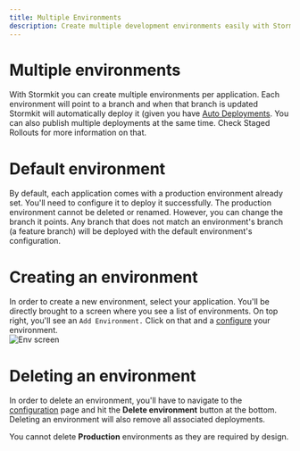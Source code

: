 ```yaml
---
title: Multiple Environments
description: Create multiple development environments easily with Stormkit.
---
```


# Multiple environments

<section>
With Stormkit you can create multiple environments per application. Each environment will point to a branch and when that branch is updated Stormkit will automatically deploy it (given you have <a href="/docs/deployments/auto-deployments">Auto Deployments</a>. You can also publish multiple deployments at the same time. Check Staged Rollouts for more information on that.
</section>

# Default environment

<section>
By default, each application comes with a production environment already set. You'll need to configure it to deploy it successfully. The production environment cannot be deleted or renamed. However, you can change the branch it points. Any branch that does not match an environment's branch (a feature branch) will be deployed with the default environment's configuration.

</section>

# Creating an environment

<section>
In order to create a new environment, select your application. You'll be directly brought to a screen where you see a list of environments. On top right, you'll see an <code>Add Environment.</code> Click on that and a <a href="/docs/deployments/configuration">configure</a> your environment.

<div class="img-wrapper">
    <img src="/assets/docs/features/env-screen.png" alt="Env screen" />
</div>

</section>

# Deleting an environment

<section>
<p>
In order to delete an environment, you'll have to navigate to the <a href="/docs/deployments/configuration">configuration</a> page and hit the <b>Delete environment</b> button at the bottom. Deleting an environment will also remove all associated deployments.
</p>
<div>
You cannot delete <b>Production</b> environments as they are required by design.
</div>
</section>

